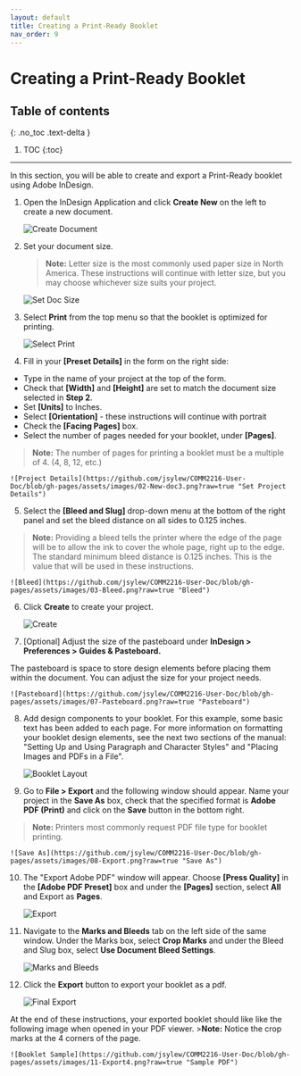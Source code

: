 ```yaml
---
layout: default
title: Creating a Print-Ready Booklet
nav_order: 9
---
```


# Creating a Print-Ready Booklet

## Table of contents
{: .no_toc .text-delta }

1. TOC
{:toc}

---

In this section, you will be able to create and export a Print-Ready booklet using Adobe InDesign.

1. Open the InDesign Application and click <b>Create New</b> on the left to create a new document.

    ![Create Document](https://github.com/jsylew/COMM2216-User-Doc/blob/gh-pages/assets/images/01-Starting-screen.png?raw=true "Create a new Document")

2. Set your document size.
    > <b>Note:</b> Letter size is the most commonly used paper size in North America.  These instructions will continue with letter size, but you may choose whichever size suits your project.

    ![Set Doc Size](https://github.com/jsylew/COMM2216-User-Doc/blob/gh-pages/assets/images/02-New-doc.png?raw=true "Set Document Size")
  
3. Select <b>Print</b> from the top menu so that the booklet is optimized for printing.

    ![Select Print](https://github.com/jsylew/COMM2216-User-Doc/blob/gh-pages/assets/images/02-New-doc2.png?raw=true "Set Print Media")

4. Fill in your <b>[Preset Details]</b> in the form on the right side:
* Type in the name of your project at the top of the form.
* Check that <b>[Width]</b> and <b>[Height]</b> are set to match the document size selected in <b>Step 2</b>.
* Set <b>[Units]</b> to Inches.
* Select <b>[Orientation]</b> - these instructions will continue with portrait
* Check the <b>[Facing Pages]</b> box.
* Select the number of pages needed for your booklet, under <b>[Pages]</b>.

><b>Note:</b> The number of pages for printing a booklet must be a multiple of 4. (4, 8, 12, etc.)

    ![Project Details](https://github.com/jsylew/COMM2216-User-Doc/blob/gh-pages/assets/images/02-New-doc3.png?raw=true "Set Project Details")

5. Select the <b>[Bleed and Slug]</b> drop-down menu at the bottom of the right panel and set the bleed distance on all sides to 0.125 inches.

><b>Note:</b> Providing a bleed tells the printer where the edge of the page will be to allow the ink to cover the whole page, right up to the edge. The standard minimum bleed distance is 0.125 inches. This is the value that will be used in these instructions.

    ![Bleed](https://github.com/jsylew/COMM2216-User-Doc/blob/gh-pages/assets/images/03-Bleed.png?raw=true "Bleed")

6. Click <b>Create</b> to create your project.

    ![Create](https://github.com/jsylew/COMM2216-User-Doc/blob/gh-pages/assets/images/02-New-doc4.png?raw=true "Create Project")

7. [Optional] Adjust the size of the pasteboard under <b>InDesign > Preferences > Guides & Pasteboard.</b>

The pasteboard is space to store design elements before placing them within the document. You can adjust the size for your project needs.

    ![Pasteboard](https://github.com/jsylew/COMM2216-User-Doc/blob/gh-pages/assets/images/07-Pasteboard.png?raw=true "Pasteboard")
    
8. Add design components to your booklet. For this example, some basic text has been added to each page. For more information on formatting your booklet design elements, see the next two sections of the manual: "Setting Up and Using Paragraph and Character Styles" and "Placing Images and PDFs in a File".

    ![Booklet Layout](https://github.com/jsylew/COMM2216-User-Doc/blob/gh-pages/assets/images/04-Sample-4pg-layout.png?raw=true "Four Page Booklet Layout")

9. Go to <b>File > Export</b> and the following window should appear.  Name your project in the <b>Save As</b> box, check that the specified format is <b>Adobe PDF (Print)</b> and click on the <b>Save</b> button in the bottom right.
> <b>Note:</b> Printers most commonly request PDF file type for booklet printing.

    ![Save As](https://github.com/jsylew/COMM2216-User-Doc/blob/gh-pages/assets/images/08-Export.png?raw=true "Save As")

10. The "Export Adobe PDF" window will appear.  Choose <b>[Press Quality]</b> in the <b>[Adobe PDF Preset]</b> box and under the <b>[Pages]</b> section, select <b>All</b> and Export as <b>Pages</b>.

    ![Export](https://github.com/jsylew/COMM2216-User-Doc/blob/gh-pages/assets/images/09-Export2.png?raw=true "Export")

11. Navigate to the <b>Marks and Bleeds</b> tab on the left side of the same window.  Under the Marks box, select <b>Crop Marks</b> and under the Bleed and Slug box, select <b>Use Document Bleed Settings</b>.

    ![Marks and Bleeds](https://github.com/jsylew/COMM2216-User-Doc/blob/gh-pages/assets/images/10-Export3.png?raw=true "Marks and Bleeds")

12. Click the <b>Export</b> button to export your booklet as a pdf.

    ![Final Export](https://github.com/jsylew/COMM2216-User-Doc/blob/gh-pages/assets/images/10-Export3-2.png?raw=true "Final Export")

At the end of these instructions, your exported booklet should like like the following image when opened in your PDF viewer.
    ><b>Note:</b> Notice the crop marks at the 4 corners of the page.

    ![Booklet Sample](https://github.com/jsylew/COMM2216-User-Doc/blob/gh-pages/assets/images/11-Export4.png?raw=true "Sample PDF")

